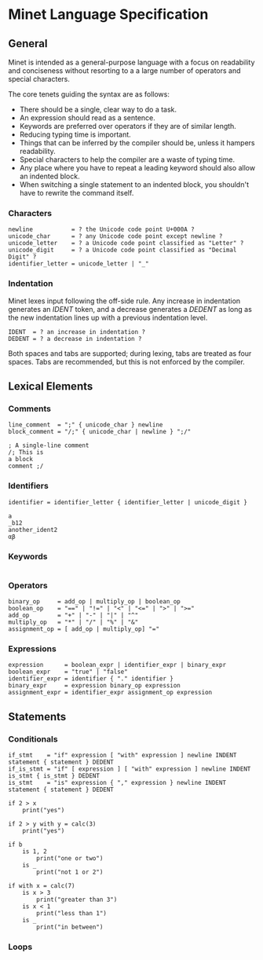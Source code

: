 # Minet Language Specification
## General
Minet is intended as a general-purpose language with a focus on readability and conciseness without resorting to a a large number of operators and special characters.

The core tenets guiding the syntax are as follows:
* There should be a single, clear way to do a task.
* An expression should read as a sentence.
* Keywords are preferred over operators if they are of similar length.
* Reducing typing time is important.
* Things that can be inferred by the compiler should be, unless it hampers readability.
* Special characters to help the compiler are a waste of typing time.
* Any place where you have to repeat a leading keyword should also allow an indented block.
* When switching a single statement to an indented block, you shouldn't have to rewrite the command itself.

### Characters
```
newline           = ? the Unicode code point U+000A ?
unicode_char      = ? any Unicode code point except newline ?
unicode_letter    = ? a Unicode code point classified as "Letter" ?
unicode_digit     = ? a Unicode code point classified as "Decimal Digit" ?
identifier_letter = unicode_letter | "_"
```
### Indentation
Minet lexes input following the off-side rule. Any increase in indentation generates an *IDENT* token, and a decrease generates a *DEDENT* as long as the new indentation lines up with a previous indentation level.
```
IDENT  = ? an increase in indentation ?
DEDENT = ? a decrease in indentation ?
```
Both spaces and tabs are supported; during lexing, tabs are treated as four spaces. Tabs are recommended, but this is not enforced by the compiler.
## Lexical Elements
### Comments
```
line_comment  = ";" { unicode_char } newline
block_comment = "/;" { unicode_char | newline } ";/"
```
```
; A single-line comment
/; This is
a block
comment ;/
```
### Identifiers
```
identifier = identifier_letter { identifier_letter | unicode_digit }
```
```
a
_b12
another_ident2
αβ
```
### Keywords
```
```
### Operators
```
binary_op     = add_op | multiply_op | boolean_op
boolean_op    = "==" | "!=" | "<" | "<=" | ">" | ">="
add_op        = "+" | "-" | "|" | "^"
multiply_op   = "*" | "/" | "%" | "&"
assignment_op = [ add_op | multiply_op] "="
```
### Expressions
```
expression      = boolean_expr | identifier_expr | binary_expr
boolean_expr    = "true" | "false"
identifier_expr = identifier { "." identifier }
binary_expr     = expression binary_op expression
assignment_expr = identifier_expr assignment_op expression
```
## Statements
### Conditionals
```
if_stmt    = "if" expression [ "with" expression ] newline INDENT statement { statement } DEDENT
if_is_stmt = "if" [ expression ] [ "with" expression ] newline INDENT is_stmt { is_stmt } DEDENT
is_stmt    = "is" expression { "," expression } newline INDENT statement { statement } DEDENT
```
```
if 2 > x
    print("yes")

if 2 > y with y = calc(3)
    print("yes")

if b
    is 1, 2
        print("one or two")
    is _
        print("not 1 or 2")

if with x = calc(7)
    is x > 3
        print("greater than 3")
    is x < 1
        print("less than 1")
    is _
        print("in between")
```
### Loops
```
```
